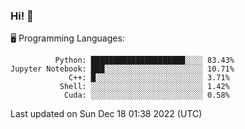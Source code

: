 ### Hi! :panda_face:

:desktop_computer: Programming Languages:

```
          Python: █████████████████████░░░░ 83.43%
Jupyter Notebook: ███░░░░░░░░░░░░░░░░░░░░░░ 10.71%
             C++: █░░░░░░░░░░░░░░░░░░░░░░░░ 3.71%
           Shell: ░░░░░░░░░░░░░░░░░░░░░░░░░ 1.42%
            Cuda: ░░░░░░░░░░░░░░░░░░░░░░░░░ 0.58%
```

Last updated on Sun Dec 18 01:38 2022 (UTC)

